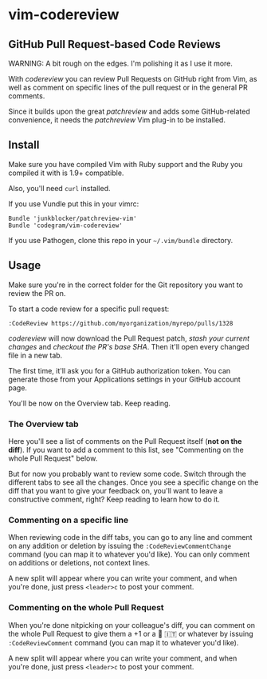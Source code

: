 # vim-codereview

## GitHub Pull Request-based Code Reviews

WARNING: A bit rough on the edges. I'm polishing it as I use it more.

With *codereview* you can review Pull Requests on GitHub right from Vim, as
well as comment on specific lines of the pull request or in the general PR
comments.

Since it builds upon the great *patchreview* and adds some GitHub-related
convenience, it needs the *patchreview* Vim plug-in to be installed.

## Install

Make sure you have compiled Vim with Ruby support and the Ruby you compiled it
with is 1.9+ compatible.

Also, you'll need `curl` installed.

If you use Vundle put this in your vimrc:

```
Bundle 'junkblocker/patchreview-vim'
Bundle 'codegram/vim-codereview'
```

If you use Pathogen, clone this repo in your `~/.vim/bundle` directory.

## Usage

Make sure you're in the correct folder for the Git repository you want to
review the PR on.

To start a code review for a specific pull request:

```
:CodeReview https://github.com/myorganization/myrepo/pulls/1328
```

*codereview* will now download the Pull Request patch, *stash your
current changes* and *checkout the PR's base SHA*. Then it'll open every
changed file in a new tab.

The first time, it'll ask you for a GitHub authorization token. You can
generate those from your Applications settings in your GitHub account page.

You'll be now on the Overview tab. Keep reading.

### The Overview tab

Here you'll see a list of comments on the Pull Request itself (**not on the
diff**). If you want to add a comment to this list, see "Commenting on the
whole Pull Request" below.

But for now you probably want to review some code. Switch through the different
tabs to see all the changes. Once you see a specific change on the diff that
you want to give your feedback on, you'll want to leave a constructive comment,
right? Keep reading to learn how to do it.

### Commenting on a specific line

When reviewing code in the diff tabs, you can go to any line and comment on any
addition or deletion by issuing the `:CodeReviewCommentChange` command (you can
map it to whatever you'd like). You can only comment on additions or deletions,
not context lines.

A new split will appear where you can write your comment, and when you're done,
just press `<leader>c` to post your comment.

### Commenting on the whole Pull Request

When you're done nitpicking on your colleague's diff, you can comment on the
whole Pull Request to give them a +1 or a :ship: :it: or whatever by issuing
`:CodeReviewComment` command (you can map it to whatever you'd like).

A new split will appear where you can write your comment, and when you're done,
just press `<leader>c` to post your comment.